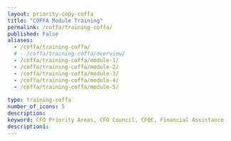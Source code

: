 ```yaml
---
layout: priority-copy-coffa
title: "COFFA Module Training"
permalink: /coffa/training-coffa/
published: False
aliases:
  - /coffa/training-coffa/
  # - /coffa/training-coffa/overview/
  - /coffa/training-coffa/module-1/
  - /coffa/training-coffa/module-2/
  - /coffa/training-coffa/module-3/
  - /coffa/training-coffa/module-4/
  - /coffa/training-coffa/module-5/
 
type: training-coffa
number_of_icons: 5
description: 
keyword: CFO Priority Areas, CFO Council, CFOC, Financial Assistance
description1:
---
```




